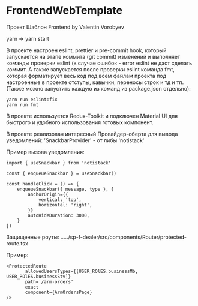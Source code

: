# FrontendWebTemplate

Проект Шаблон Frontend by Valentin Vorobyev

yarn => yarn start

В проекте настроен eslint, prettier и pre-commit hook, 
который запускается на этапе коммита (git commit) изменений и 
выполняет команды проверки eslint 
(в случае ошибок - error eslint не даст сделать коммит. 
А также запускается после проверки eslint команда fmt, 
которая форматирует весь код под всем файлам проекта 
под настроенные в проекте отступы, кавычки, переносы строк и тд и тп. 
(Также можно запустить каждую из команд из package.json отдельно):

```
yarn run eslint:fix
yarn run fmt
```

В проекте используется Redux-Toolkit и подключен Material UI для быстрого и удобного 
использования готовых компонент. 

В проекте реализован интересный Провайдер-оберта для вывода уведомлений:
'SnackbarProvider' - от либы 'notistack'

Пример вызова уведомления:

```
import { useSnackbar } from 'notistack'

const { enqueueSnackbar } = useSnackbar()

const handleClick = () => {
    enqueueSnackbar({ message, type }, {
        anchorOrigin={{
            vertical: 'top',
            horizontal: 'right',
        }}
        autoHideDuration: 3000,
    }
})
```

Защищенные роуты:
...../sp-f-dealer/src/components/Router/protected-route.tsx

Пример:
```
<ProtectedRoute
       allowedUsersTypes={[USER_ROlES.businessMb, USER_ROlES.businessStv]}
       path='/arm-orders'
       exact
       component={ArmOrdersPage}
/>
```